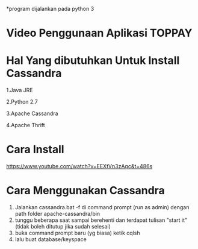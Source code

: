 *program dijalankan pada python 3

# Video Penggunaan Aplikasi TOPPAY



# Hal Yang dibutuhkan Untuk Install Cassandra

1.Java JRE

2.Python 2.7

3.Apache Cassandra

4.Apache Thrift

# Cara Install 
https://www.youtube.com/watch?v=EEXtVn3zAqc&t=486s

# Cara Menggunakan Cassandra
1. Jalankan cassandra.bat -f di command prompt (run as admin) dengan path folder apache-cassandra/bin
2. tunggu beberapa saat sampai berehenti dan terdapat tulisan "start it" (tidak boleh ditutup jika sudah selesai)
3. buka command prompt baru (yg biasa) ketik cqlsh
4. lalu buat database/keyspace
